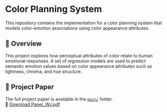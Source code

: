 # Color Planning System

This repository contains the implementation for a color planning system that models color–emotion associations using color appearance attributes. 

## 📘 Overview

This project explores how perceptual attributes of color relate to human emotional responses. A set of regression models are used to predict semantic emotion values based on color appearance attributes such as lightness, chroma, and hue structure.

## 📄 Project Paper

The full project paper is available in the [`main/`](main/) folder.  
🔗 [Download Paper_WJ.pdf](main/Paper_WJ.pdf)
